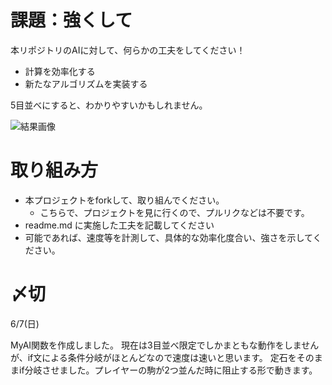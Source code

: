 # 課題：強くして
本リポジトリのAIに対して、何らかの工夫をしてください！

* 計算を効率化する
* 新たなアルゴリズムを実装する

5目並べにすると、わかりやすいかもしれません。


![結果画像](image.png)

# 取り組み方
* 本プロジェクトをforkして、取り組んでください。
  * こちらで、プロジェクトを見に行くので、プルリクなどは不要です。
* readme.md に実施した工夫を記載してください
* 可能であれば、速度等を計測して、具体的な効率化度合い、強さを示してください。

# 〆切
6/7(日)

MyAI関数を作成しました。
現在は3目並べ限定でしかまともな動作をしませんが、if文による条件分岐がほとんどなので速度は速いと思います。
定石をそのままif分岐させました。プレイヤーの駒が2つ並んだ時に阻止する形で動きます。